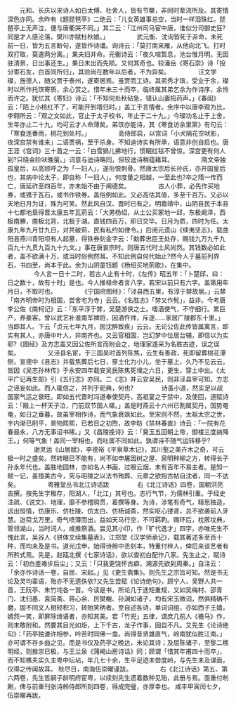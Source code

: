 <!-- { "loadSidebar": true } -->
　　元和、长庆以来诗人如白太傅、杜舍人，皆有节槩，非同时辈流所及。其寄情深色亦同。余昨有《题琵琶亭》二绝云：「儿女英雄事总空，当时一样泪珠红。琵琶亭上无声泣，便与唐衢哭不同。」其二云：「江州司马宦中唐，谁似分司御史狂?同是才人感沦落，樊川亦赋杜秋娘。」 
　　
　　武元衡、沈询皆死于非命，未死前一日，皆为五言断句，遂皆作诗谶。询诗云：「莫打南来雁，从他向北飞。打时双打取，莫遣两分离。」果夫妇并命。元衡诗云：「夜久喧暂息，池台惟月明。无因驻清景，日出事还生。」果日未出而先陨。又何其奇也。较潘岳《寄石崇》诗「投分寄石友，白首同所归」，其验尚在数年以后者，不为异矣。 
　　
　　汪文学璨，旌德人，随父贾于泰州，遂寄居焉。虽贾而工诗。其弟秀才瑸，受业于余，璨时以所作托瑸寄质，余心赏之。惜年未三十而卒，临终属其弟乞余为作诗序，余怜而许之。犹忆其《寄妇》诗云：「不知何处秋砧急，错认山妻捣药声。」《春闺》云：「陌上小桃红不了，可能开到壻归时。」盖工于言情者。余序中以唐李观为比，李翱所云：「观之文如此，官止于太子校书，年止于二十九。」今璨功名止于上舍，生年亦止二十九，均可云才人命薄矣。弟瑸亦能诗，其《寒食访余里第》有句云：「寒食连番雨，桃花到处村。」 
　　
　　高侍郎启，以宫词「小犬隔花空吠影，夜深宫禁有谁来」二语贾祸，至于杀身。不知迪诗实有所承，语意非创自启也。唐王涯《宫词》三十首之一云：「白雪猧儿拂地行，惯眠红毯不曾惊。深宫更有何人到?只晓金阶吠晚萤。」词意与迪诗略同，但较迪诗稍蕴藉耳。 
　　
　　隋文帝独孤皇后，以高颎呼之为「一妇人」，遂衔恨刺骨。然唐太宗后长孙氏，亦开国皇后也，其病中论太子，即自称「一妇人」。何度量之相越，一至此也?卒之隋一传而亡，唐延祚至四百年，亦未始不由于阃德矣。 
　　
　　古人小葬，必先作买地券，或镌于瓦石，或书作铁券。盖俗例如此。又必高估其值，多至千百万。又必以天地日月为证，殊为可笑。然此风自汉、晋时已有之。明嘉靖中，山阴县民于本县十七都地垦得晋太康五年瓦莂云：「大男杨绍，从土公买冢地一邱，东极阚泽，西极南幐，南极北背，北极于湖。直钱四百万，即日交毕。日月为质，四时为任。太康九年九月廿九日，对共破莂，民有私约如律令。」后阅元遗山《续夷坚志》，载曲阳县燕川青阳坝有人起墓，得铁券刻金字云：「勅葬忠臣王处存，赐钱九万九千九百九十九贯九百九十九文。」事在唐哀宗时。则唐五代时土风尚然。其钱数必如此者，盖不欲满十万，或当时俗例然耳。不知此例自何代始止?然今人于墓前列界石，书四至，尚本于此。余为山阴童钰题《杨绍买地莂歌》，在集中。 
　　
　　今人言一日十二时，若古人止有十时，《左传》昭五年：「卜楚邱，曰：日之数十，故有十时」是也。今人推禄命者言八字，若宋以前只有六字。盖第用年月日，不取时也。 
　　
　　《宁国府图经》：「泾县西五里，有淳于棼故居。」云棼「南齐明帝时为相国，尝舍宅为寺」云云。《名胜志》「棼又作髡」，益非。今考唐李公佐《南柯记》云：「东平淳于棼，吴楚游侠之士。嗜酒使气，不守细行。累巨产，养豪客。曾以武艺补淮南军裨将，因酒忤帅，斥逐......家居广陵郡东十里。」当即其人。下云「贞元七年九月，因沈醉致疾」云云。无论公佐此传皆属寓言，即实有其人，亦唐中叶人，非南齐也。又云官相国，岂幻梦中位居台辅，即信以为实耶?《图经》及方志盖又因公佐所言而附会之，地理家遂采为名胜古迹，误之误矣。 
　　
　　又泾县名宦，于三国吴时首列陈焦，云生有善政，死即留葬桃花潭侧，宣德中《县志》并载焦葬后七日，穿土化为小儿，坐于墓上，久乃不见云云。皆因《吴志孙林传》于永安四年载安吴民陈焦死埋之六日，更生，穿土中出。《太平广记再生部》引《五行志》亦同。二《志》并云安吴民，则非泾县宰可知。方志之诬妄如此。而人辄信之，并列于祀典，何也? 
　　
　　诗虽小道，然实足以觇国家气运之衰旺。即如五代晋时冯道奉使契丹，高祖宴之于禁中，及使回，道赋诗云：「殿上一杯天子泣，门前双节国人嗟。」盖是时燕云十六州已割属契丹，国势奄奄，如日之垂暮，故虽宰相作诗，而气象衰飒如此。至宋则不然，太祖太宗之世，宇内渐已削平，景物熙熙，已若日之初煦，故李昉《禁林春直》诗云：「一院有花春昼永，八方无事诏书稀。」又《昌陵挽诗》云：「奠玉五回朝上帝，御楼三度纳降王。」何等气象！盖同一宰相也，而吐属不同如此。孰谓诗不随气运转移乎? 
　　
　　谢灵运《山居赋》，李德裕《平泉草木记》，其川壑之美卉木之奇，可云极一时之盛矣。然转眼已不能有，尚不如申屠因树之屋、泉明种柳之方，转得长子孙永年代也。盖胜地园林，亦如名人书画，过眼云烟，未有百年不易主者。是知一赋一记，虽擅美古今，究与昭陵之以法书殉葬、元章之欲抱古帖自沈者，同一不达矣。 
　　
　　粤雅堂丛书北江诗话跋 
　　
　　右《北江诗话》四卷，国朝洪亮吉撰。按先生字稚存，阳湖人，「北江」其号也。志行气节，为儒林引重。于经史注疏、《说文》、地理，靡不参稽钩贯，着撰等身。为诗，涉笔有奇气，精思独造，远出恒情，仿康乐、仿杜陵、仿太白、仿杨诚斋，然实呕心镂肾，总不欲袭前人牙慧。迨荷戈万里，奇气喷薄而出，益如天马行空，不可羁靮。赐环后，枕葄坟典，管领湖山，当时词人，咸推祭酒。尝见其小印，作「旷代逸才」四字，亦唯先生不愧此言。吴谷人《骈体文续集墓表》，江郑堂《汉学师承记》，载其著述多至百十种，而均未及是书。道光戊申，始得诗舲中丞刻本，特重付梓人，俾后来谈艺者有所矜式焉。先是，赵瓯北撰《七家诗话》，欲以查初白配作八家。先生止之，赋诗云：「初白差难步后尘」；又云：「只我更饶怀古癖，溯源先欲到周秦。」自注云：「余亦作诗话一卷，自屈、宋起。」见《更生斋集》。则先生之宗旨可知。然是书无论及灵均辈语，殆亦不无遗佚欤?又先生尝赋《论诗绝句》，顾宁人、吴野人共一首，王阮亭、朱竹垞各一首。今读是书，所论几于迭矩重规，又如吴梅村、邵青门、沈归愚、袁简斋、蒋心余、厉樊榭、孙渊如诸子，均有宋玉微词，然俱精确不磨，固不同文人相轻积习，转贻笑柄者。至自述各诗，单词词组，亦如西子王嫱，嫣然一笑，即屏除绮语者，亦知其美。若「竹兜」五律，谓庶几前人《檐马》作，则未敢附和。然要其目光如炬，上下千古，龙子作事，固自不凡。又先生《论诗绝句》：「药亭独漉许相参，吟苦时同佛一龛。尚得昔贤雄直气，岭南犹似胜江南。」亦可谓不存乡曲之见。而是书仅及药亭之晚达，未论其诗；及屈陈诸子，至黎二樵明经，则推崇已极，与王兰泉《蒲褐山房诗话》同；顾谓「惜其年甫四十而卒」，而不知樵夫实久主粤中坛坫，年几七十余，生平足迹未尝度岭，与先生未及谋面，仅得之传闻故耳。 秋尽日，南海伍崇曜谨跋。 
　　
　　右《北江诗话》第五、第六两卷，先生哲嗣子龄明府宦粤，以续刻先生遗着数种见贻，此册与焉。亟重付剞劂，俾与前重刊张诗舲侍郎所刻四卷，得成完璧，亦厚幸也。 咸丰甲寅闰七夕，伍崇曜再跋。
　　


